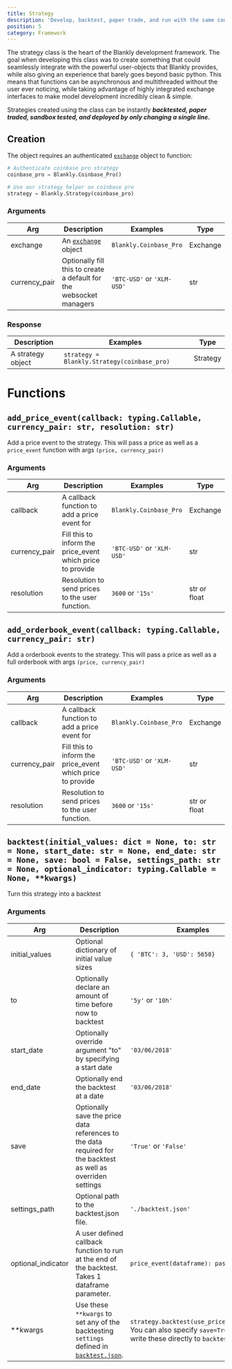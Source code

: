 ```yaml
---
title: Strategy
description: 'Develop, backtest, paper trade, and run with the same code.'
position: 5
category: Framework
---
```


The strategy class is the heart of the Blankly development framework. The goal when developing this class was to create something that could seamlessly integrate with the powerful user-objects that Blankly provides, while also giving an experience that barely goes beyond basic python. This means that functions can be asynchronous and multithreaded without the user ever noticing, while taking advantage of highly integrated exchange interfaces to make model development incredibly clean & simple.

Strategies created using the class can be instantly ***backtested, paper traded, sandbox tested, and deployed by only changing a single line*.**

## Creation

The object requires an authenticated [`exchange`](/core/exchange) object to function:

```python
# Authenticate coinbase pro strategy
coinbase_pro = Blankly.Coinbase_Pro()

# Use our strategy helper on coinbase pro
strategy = Blankly.Strategy(coinbase_pro)
```

### Arguments

| Arg           | Description                                                  | Examples                   | Type     |
| ------------- | ------------------------------------------------------------ | -------------------------- | -------- |
| exchange      | An [`exchange`](/core/exchange) object                 | `Blankly.Coinbase_Pro`     | Exchange |
| currency_pair | Optionally fill this to create a default for the websocket managers | `'BTC-USD'` or `'XLM-USD'` | str      |

### Response

| Description       | Examples                                    | Type     |
| ----------------- | ------------------------------------------- | -------- |
| A strategy object | `strategy = Blankly.Strategy(coinbase_pro)` | Strategy |

# Functions

## `add_price_event(callback: typing.Callable, currency_pair: str, resolution: str)`

Add a price event to the strategy. This will pass a price as well as a `price_event` function with args `(price, currency_pair)`

### Arguments

| Arg           | Description                                                | Examples                   | Type         |
| ------------- | ---------------------------------------------------------- | -------------------------- | ------------ |
| callback      | A callback function to add a price event for               | `Blankly.Coinbase_Pro`     | Exchange     |
| currency_pair | Fill this to inform the price_event which price to provide | `'BTC-USD'` or `'XLM-USD'` | str          |
| resolution    | Resolution to send prices to the user function.            | `3600` or `'15s'`          | str or float |

## `add_orderbook_event(callback: typing.Callable, currency_pair: str)`

Add a orderbook events to the strategy. This will pass a price as well as a full orderbook with args `(price, currency_pair)`

### Arguments

| Arg           | Description                                                | Examples                   | Type         |
| ------------- | ---------------------------------------------------------- | -------------------------- | ------------ |
| callback      | A callback function to add a price event for               | `Blankly.Coinbase_Pro`     | Exchange     |
| currency_pair | Fill this to inform the price_event which price to provide | `'BTC-USD'` or `'XLM-USD'` | str          |
| resolution    | Resolution to send prices to the user function.            | `3600` or `'15s'`          | str or float |

## `backtest(initial_values: dict = None, to: str = None, start_date: str = None, end_date: str = None, save: bool = False, settings_path: str = None, optional_indicator: typing.Callable = None, **kwargs)`

Turn this strategy into a backtest

### Arguments

| Arg                | Description                                                  | Examples                                                     | Type     |
| ------------------ | ------------------------------------------------------------ | ------------------------------------------------------------ | -------- |
| initial_values     | Optional dictionary of initial value sizes                   | `{ 'BTC': 3, 'USD': 5650}`                                   | dict     |
| to                 | Optionally declare an amount of time before now to backtest  | `'5y'` or `'10h'`                                            | str      |
| start_date         | Optionally override argument "to" by specifying a start date | `'03/06/2018'`                                               | str      |
| end_date           | Optionally end the backtest at a date                        | `'03/06/2018'`                                               | str      |
| save               | Optionally save the price data references to the data required for the backtest as well as     overriden settings | `'True'` or `'False'`                                        | bool     |
| settings_path      | Optional path to the backtest.json file.                     | `'./backtest.json'`                                          | str      |
| optional_indicator | A user defined callback function to run at the end of the backtest. Takes 1 dataframe parameter. | `price_event(dataframe): pass`                               | callable |
| **kwargs           | Use these `**kwargs` to set any of the backtesting `settings` defined in [`backtest.json`](/usage/backtest.json). | `strategy.backtest(use_price='open')`. You can also specify `save=True` to write these directly to `backtest.json`: | kwarg    |

